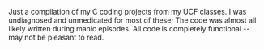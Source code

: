 Just a compilation of my C coding projects from my UCF classes. I was undiagnosed and unmedicated for most of these; The code was almost all likely written during manic episodes. All code is completely functional -- may not be pleasant to read.
